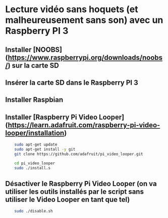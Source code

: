 # Lecture vidéo sans hoquets (et malheureusement sans son) avec un Raspberry PI 3

## Installer [NOOBS] (https://www.raspberrypi.org/downloads/noobs/) sur la carte SD
## Insérer la carte SD dans le Raspberry PI 3
## Installer Raspbian
## Installer [Raspberry Pi Video Looper] (https://learn.adafruit.com/raspberry-pi-video-looper/installation)
```bash
    sudo apt-get update
    sudo apt-get install -y git
    git clone https://github.com/adafruit/pi_video_looper.git

    cd pi_video_looper
    sudo ./install.s
```
## Désactiver le Raspberry Pi Video Looper (on va utiliser les outils installés par le script sans utiliser le Video Looper en tant que tel)
```bash
    sudo ./disable.sh
```
